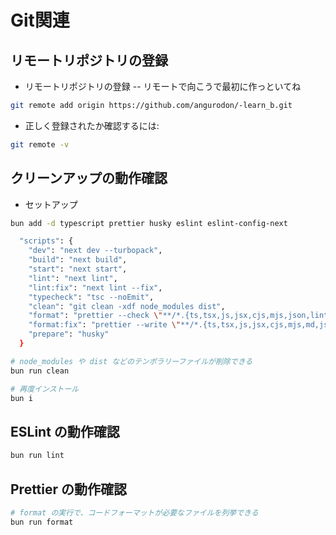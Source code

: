 # Git関連
## リモートリポジトリの登録

* リモートリポジトリの登録
-- リモートで向こうで最初に作っといてね

```zsh
git remote add origin https://github.com/angurodon/-learn_b.git
```

* 正しく登録されたか確認するには:

```zsh
git remote -v
```

## クリーンアップの動作確認

* セットアップ

```zsh
bun add -d typescript prettier husky eslint eslint-config-next
```


```zsh
  "scripts": {
    "dev": "next dev --turbopack",
    "build": "next build",
    "start": "next start",
    "lint": "next lint",
    "lint:fix": "next lint --fix",
    "typecheck": "tsc --noEmit",
    "clean": "git clean -xdf node_modules dist",
    "format": "prettier --check \"**/*.{ts,tsx,js,jsx,cjs,mjs,json,lintstagedrc,yml,yaml}\"",
    "format:fix": "prettier --write \"**/*.{ts,tsx,js,jsx,cjs,mjs,md,json,lintstagedrc,yml,yaml}\"",
    "prepare": "husky"
  }
```


```zsh
# node_modules や dist などのテンポラリーファイルが削除できる
bun run clean

# 再度インストール
bun i
```

## ESLint の動作確認

```zsh
bun run lint
```

## Prettier の動作確認

```zsh
# format の実行で、コードフォーマットが必要なファイルを列挙できる
bun run format
```

